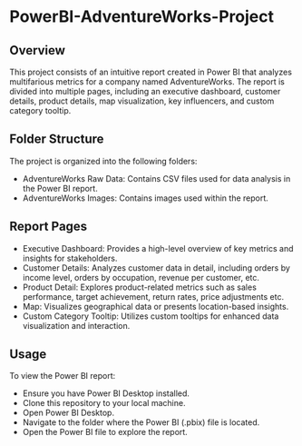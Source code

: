 # PowerBI-AdventureWorks-Project

## Overview
This project consists of an intuitive report created in Power BI that analyzes multifarious metrics for a company named AdventureWorks. The report is divided into multiple pages, including an executive dashboard, customer details, product details, map visualization, key influencers, and custom category tooltip.

## Folder Structure
The project is organized into the following folders:

- AdventureWorks Raw Data: Contains CSV files used for data analysis in the Power BI report.
- AdventureWorks Images: Contains images used within the report.

## Report Pages
- Executive Dashboard: Provides a high-level overview of key metrics and insights for stakeholders.
- Customer Details: Analyzes customer data in detail, including orders by income level, orders by occupation, revenue per customer, etc.
- Product Detail: Explores product-related metrics such as sales performance, target achievement, return rates, price adjustments etc.
- Map: Visualizes geographical data or presents location-based insights.
- Custom Category Tooltip: Utilizes custom tooltips for enhanced data visualization and interaction.

## Usage
To view the Power BI report:

- Ensure you have Power BI Desktop installed.
- Clone this repository to your local machine.
- Open Power BI Desktop.
- Navigate to the folder where the Power BI (.pbix) file is located.
- Open the Power BI file to explore the report.
